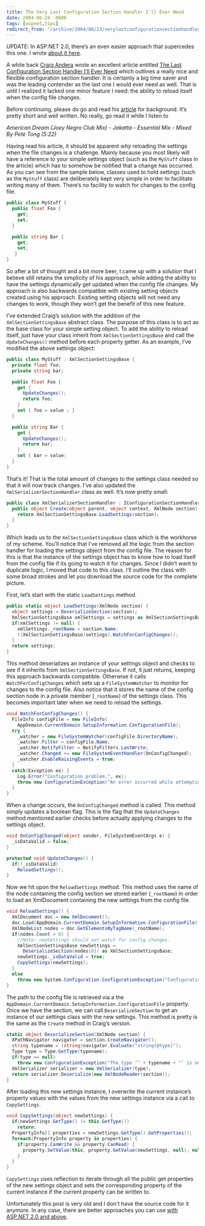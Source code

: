 ```yaml
---
title: The Very Last Configuration Section Handler I'll Ever Need
date: 2004-06-24 -0800
tags: [aspnet,tips]
redirect_from: "/archive/2004/06/23/verylastconfigurationsectionhandler.aspx/"
---
```


UPDATE: In ASP.NET 2.0, there’s an even easier approach that supercedes this one. I wrote [about it here](https://haacked.com/archive/2007/03/12/custom-configuration-sections-in-3-easy-steps.aspx "configuration in asp.net 2.0").

A while back [Craig Andera](http://pluralsight.com/blogs/craig/default.aspx "Craig Andera’s Blog") wrote an excellent article entitled [The Last Configuration Section Handler I’ll Ever Need](http://www.pluralsight.com/wiki/default.aspx/Craig/XmlSerializerSectionHandler.html) which outlines a really nice and flexible configuration section handler. It is certainly a big time saver and was the leading contender as the last one I would ever need as well. That is until I realized it lacked one minor feature I need: the ability to reload itself when the config file changes.

Before continuing, please do go and read his [article](http://www.pluralsight.com/wiki/default.aspx/Craig/XmlSerializerSectionHandler.html "The Last Configuration Section Handler") for background. It’s pretty short and well written. No really, go read it while I listen to

_American Dream (Joey Negro Club Mix) - Jakatta - Essential Mix - Mixed By Pete Tong (5:22)_

Having read his article, it should be apparent why reloading the settings when the file changes is a challenge. Mainly because you most
likely will have a reference to your simple settings object (such as the `MyStuff` class in the article) which has to somehow be notified that a change has occurred. As you can see from the sample below, classes used to hold settings (such as the `MyStuff` class) are deliberately kept very simple in order to facilitate writing many of them. There’s no facility to watch for changes to the config file.

```csharp
public class MyStuff {
  public float Foo {
    get;
    set;
  }

  public string Bar {
    get;
    set;
   }
}
```

So after a bit of thought and a bit more beer, I came up with a solution that I believe still retains the simplicity of his approach, while adding the ability to have the settings dynamically get updated when the config file changes. My approach is also backwards compatible with existing setting objects created using his approach. Existing setting objects will not need any changes to work, though they won’t get the benefit of this new feature.

I’ve extended Craig’s solution with the addition of the `XmlSectionSettingsBase` abstract class. The purpose of this class is to
act as the base class for your simple setting object. To add the ability to reload itself, just have your class inherit from
`XmlSectionSettingsBase` and call the `UpdateChanges()` method before each property getter. As an example, I’ve modified the above settings object:

```csharp
public class MyStuff : XmlSectionSettingsBase {
  private float foo;
  private string bar;

  public float Foo {
    get {
      UpdateChanges();
      return foo;
    }
    set { foo = value ; }
  }

  public string Bar {
    get {
      UpdateChanges();
      return bar;
    }
    set { bar = value;
  }
}
```

That’s it! That is the total amount of changes to the settings class needed so that it will now track changes. I’ve also updated the
`XmlSerializerSectionHandler` class as well. It’s now pretty small:

```csharp
public class XmlSerializerSectionHandler : IConfigurationSectionHandler {
  public object Create(object parent, object context, XmlNode section)  {
    return XmlSectionSettingsBase.LoadSettings(section);
  }
}
```

Which leads us to the `XmlSectionSettingsBase` class which is the workhorse of my scheme. You’ll notice that I’ve removed all the logic
from the section handler for loading the settings object from the config file. The reason for this is that the instance of the settings object has to know how to load itself from the config file if its going to watch it for changes. Since I didn’t want to duplicate logic, I moved that code to this class. I’ll outline the class with some broad strokes and let you download the source code for the complete picture.

First, let’s start with the static `LoadSettings` method.

```csharp
public static object LoadSettings(XmlNode section) {
  object settings = DeserializeSection(section);
  XmlSectionSettingsBase xmlSettings = settings as XmlSectionSettingsBase;
  if(xmlSettings != null) {
    xmlSettings._rootName = section.Name;
    ((XmlSectionSettingsBase)settings).WatchForConfigChanges();
  }
  return settings;
}
```

This method deserializes an instance of your settings object and checks to see if it inherits from `XmlSectionSettingsBase`. If not, it just returns, keeping this approach backwards compatible. Otherwise it calls `WatchForConfigChanges` which sets up a `FileSystemWatcher` to monitor for changes to the config file. Also notice that it stores the name of the config section node in a private member (`_rootName`) of the settings class. This becomes important later when we need to reload the settings.

```csharp
void WatchForConfigChanges() {
  FileInfo configFile = new FileInfo(
    AppDomain.CurrentDomain.SetupInformation.ConfigurationFile);
  try {
    _watcher = new FileSystemWatcher(configFile.DirectoryName);
    _watcher.Filter = configFile.Name;
    _watcher.NotifyFilter = NotifyFilters.LastWrite;
    _watcher.Changed += new FileSystemEventHandler(OnConfigChanged);
    _watcher.EnableRaisingEvents = true;
  }
  catch(Exception ex) {
    Log.Error("Configuration problem.", ex);
    throw new ConfigurationException("An error occurred while attempting to watch for file system changes.", ex);
  }
}
```

When a change occurs, the `OnConfigChanged` method is called. This method simply updates a boolean flag. This is the flag that the `UpdateChanges` method mentioned earlier checks before actually applying changes to the settings object.

```csharp
void OnConfigChanged(object sender, FileSystemEventArgs e) {
  _isDataValid = false;
}

protected void UpdateChanges() {
  if(!_isDataValid)
    ReloadSettings();
}
```

Now we hit upon the `ReloadSettings` method. This method uses the name of the node containing the config section we stored earlier
(`_rootName`) in order to load an XmlDocument containing the new settings from the config file.

```csharp
void ReloadSettings() {
  XmlDocument doc = new XmlDocument();
  doc.Load(AppDomain.CurrentDomain.SetupInformation.ConfigurationFile);
  XmlNodeList nodes = doc.GetElementsByTagName(_rootName);
  if(nodes.Count > 0) {
    //Note: newSettings should not watch for config changes.
    XmlSectionSettingsBase newSettings =
      DeserializeSection(nodes[0]) as XmlSectionSettingsBase;
    newSettings._isDataValid = true;
    CopySettings(newSettings);
  }
  else
    throw new System.Configuration.ConfigurationException("Configuration section " + _rootName + " not found.");
}
```

The path to the config file is retrieved via a the `AppDomain.CurrentDomain.SetupInformation.ConfigurationFile` property.
Once we have the section, we can call `DeserializeSection` to get an instance of our settings class with the new settings. This method is pretty is the same as the `Create` method in Craig’s version.

```csharp
static object DeserializeSection(XmlNode section) {
  XPathNavigator navigator = section.CreateNavigator();
  string typename = (string)navigator.Evaluate("string(@type)");
  Type type = Type.GetType(typename);
  if(type == null)
    throw new ConfigurationException("The type ’" + typename + "’ is not a valid type. Double check the type parameter.");
  XmlSerializer serializer = new XmlSerializer(type);
  return serializer.Deserialize(new XmlNodeReader(section));
}
```

After loading this new settings instance, I overwrite the current instance’s property values with the values from the new settings
instance via a call to `CopySettings`.

```csharp
void CopySettings(object newSettings) {
  if(newSettings.GetType() != this.GetType())
    return;
  PropertyInfo[] properties = newSettings.GetType().GetProperties();
  foreach(PropertyInfo property in properties) {
    if(property.CanWrite && property.CanRead) {
      property.SetValue(this, property.GetValue(newSettings, null), null);
    }
  }
}
```

`CopySettings` uses reflection to iterate through all the public get properties of the new settings object and sets the corresponding
property of the current instance if the current property can be written to.

Unfortunately this post is very old and I don't have the source code for it anymore. In any case, there are better approaches you can use [with ASP.NET 2.0 and above](https://haacked.com/archive/2007/03/12/custom-configuration-sections-in-3-easy-steps.aspx).
